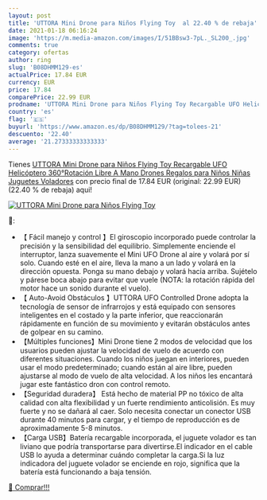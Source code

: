 ```yaml
---
layout: post
title: 'UTTORA Mini Drone para Niños Flying Toy  al 22.40 % de rebaja'
date: 2021-01-18 06:16:24
image: 'https://m.media-amazon.com/images/I/51BBsw3-7pL._SL200_.jpg'
comments: true
category: ofertas
author: ring
slug: 'B08DHMM129-es'
actualPrice: 17.84 EUR
currency: EUR
price: 17.84
comparePrice: 22.99 EUR
prodname: 'UTTORA Mini Drone para Niños Flying Toy Recargable UFO Helicóptero 360°Rotación Libre A Mano Drones Regalos para Niños Niñas Juguetes Voladores'
country: 'es'
flag: '🇪🇸'
buyurl: 'https://www.amazon.es/dp/B08DHMM129/?tag=tolees-21'
descuento: '22.40'
average: '21.27333333333333'
---
```


Tienes [UTTORA Mini Drone para Niños Flying Toy Recargable UFO Helicóptero 360°Rotación Libre A Mano Drones Regalos para Niños Niñas Juguetes Voladores](https://www.amazon.es/dp/B08DHMM129/?tag=tolees-21) con precio final de  17.84 EUR (original: 22.99 EUR) (22.40 %  de rebaja) aqui!

[![UTTORA Mini Drone para Niños Flying Toy ](https://m.media-amazon.com/images/I/51BBsw3-7pL._SL200_.jpg)](https://www.amazon.es/dp/B08DHMM129/?tag=tolees-21)

🔎:

- 【 Fácil manejo y control 】El giroscopio incorporado puede controlar la precisión y la sensibilidad del equilibrio. Simplemente enciende el interruptor, lanza suavemente el Mini UFO Drone al aire y volará por sí solo. Cuando esté en el aire, lleva la mano a un lado y volará en la dirección opuesta. Ponga su mano debajo y volará hacia arriba. Sujételo y párese boca abajo para evitar que vuele (NOTA: la rotación rápida del motor hace un sonido durante el vuelo).
- 【 Auto-Avoid Obstáculos 】UTTORA UFO Controlled Drone adopta la tecnología de sensor de infrarrojos y está equipado con sensores inteligentes en el costado y la parte inferior, que reaccionarán rápidamente en función de su movimiento y evitarán obstáculos antes de golpear en su camino.
- 【Múltiples funciones】Mini Drone tiene 2 modos de velocidad que los usuarios pueden ajustar la velocidad de vuelo de acuerdo con diferentes situaciones. Cuando los niños juegan en interiores, pueden usar el modo predeterminado; cuando están al aire libre, pueden ajustarse al modo de vuelo de alta velocidad. A los niños les encantará jugar este fantástico dron con control remoto.
- 【Seguridad duradera】 Está hecho de material PP no tóxico de alta calidad con alta flexibilidad y un fuerte rendimiento anticolisión. Es muy fuerte y no se dañará al caer. Solo necesita conectar un conector USB durante 40 minutos para cargar, y el tiempo de reproducción es de aproximadamente 5-8 minutos.
- 【Carga USB】Batería recargable incorporada, el juguete volador es tan liviano que podría transportarse para divertirse.El indicador en el cable USB lo ayuda a determinar cuándo completar la carga.Si la luz indicadora del juguete volador se enciende en rojo, significa que la batería está funcionando a baja tensión.

[🛒 Comprar!!!](https://www.amazon.es/dp/B08DHMM129/?tag=tolees-21)
